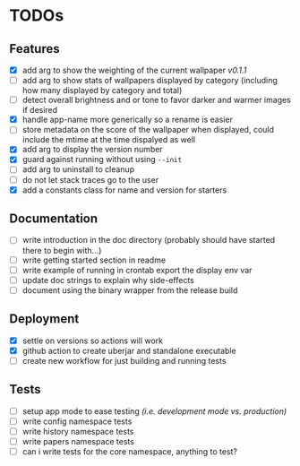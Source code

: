 # TODOs

## Features

- [x] add arg to show the weighting of the current wallpaper _v0.1.1_
- [ ] add arg to show stats of wallpapers displayed by category (including how many displayed by category and total)
- [ ] detect overall brightness and or tone to favor darker and warmer images if desired
- [x] handle app-name more generically so a rename is easier
- [ ] store metadata on the score of the wallpaper when displayed, could include the mtime at the time dispalyed as well
- [x] add arg to display the version number
- [x] guard against running without using `--init`
- [ ] add arg to uninstall to cleanup
- [ ] do not let stack traces go to the user
- [x] add a constants class for name and version for starters

## Documentation

- [ ] write introduction in the doc directory (probably should have started there to begin with...)
- [ ] write getting started section in readme
- [ ] write example of running in crontab export the display env var
- [ ] update doc strings to explain why side-effects
- [ ] document using the binary wrapper from the release build

## Deployment

- [x] settle on versions so actions will work
- [x] github action to create uberjar and standalone executable
- [ ] create new workflow for just building and running tests

## Tests

- [ ] setup app mode to ease testing _(i.e. development mode vs. production)_
- [ ] write config namespace tests
- [ ] write history namespace tests
- [ ] write papers namespace tests
- [ ] can i write tests for the core namespace, anything to test?
